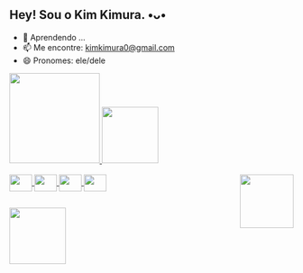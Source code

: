 ## Hey! Sou o Kim Kimura. •ᴗ•

- 🌱 Aprendendo ...
- 📫 Me encontre: kimkimura0@gmail.com
- 😄 Pronomes: ele/dele

<div>
   <a href="https://github.com/kimkimura0/kimkimura0">
   <img height="160cm" src="https://github-readme-stats.vercel.app/api?username=kimkimura0&theme=vue-dark&show_icons=true" />
   <img height="100cm" src="https://github-readme-stats.vercel.app/api/top-langs/?username=kimkimura0&layout=compact&langs_count=16&theme=vue-dark" />
</div>

<div style="display: inline_block"><br>
  <img align="center" height="30" width="40" src="https://cdn.jsdelivr.net/gh/devicons/devicon/icons/html5/html5-original.svg" />
  <img align="center" height="30" width="40" src="https://cdn.jsdelivr.net/gh/devicons/devicon/icons/css3/css3-original.svg" />
  <img align="center" height="30" width="40" src="https://cdn.jsdelivr.net/gh/devicons/devicon/icons/javascript/javascript-original.svg" />
  <img align="center" height="30" width="40" src="https://cdn.jsdelivr.net/gh/devicons/devicon/icons/python/python-original.svg" />
  <img align="right" height="95" src="https://i.ibb.co/C9wHWYF/Daco-4101929.png"/>
          
##

<div>
  <a href="#" target="_blank"><img width="100" src="https://img.shields.io/badge/Instagram-E4405F?style=for-the-badge&logo=instagram&logoColor=white" target=_blank"></a>
</div>
